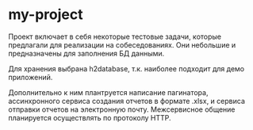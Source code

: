 # my-project
Проект включает в себя некоторые тестовые задачи, которые предлагали для реализации на собеседованиях. 
Они небольшие и предназначены для заполнения БД данными. 

Для хранения выбрана h2database, т.к. наиболее подходит для демо приложений.

Дополнительно к ним плантруется написание пагинатора, ассинхронного сервиса создания отчетов в формате .xlsx, и сервиса отправки отчетов на электронную почту.
Межсервисное общение планируется осуществлять по протоколу HTTP.
